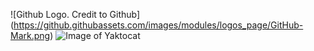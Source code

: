 ![Github Logo. Credit to Github] (https://github.githubassets.com/images/modules/logos_page/GitHub-Mark.png)
![Image of Yaktocat](https://octodex.github.com/images/yaktocat.png)
